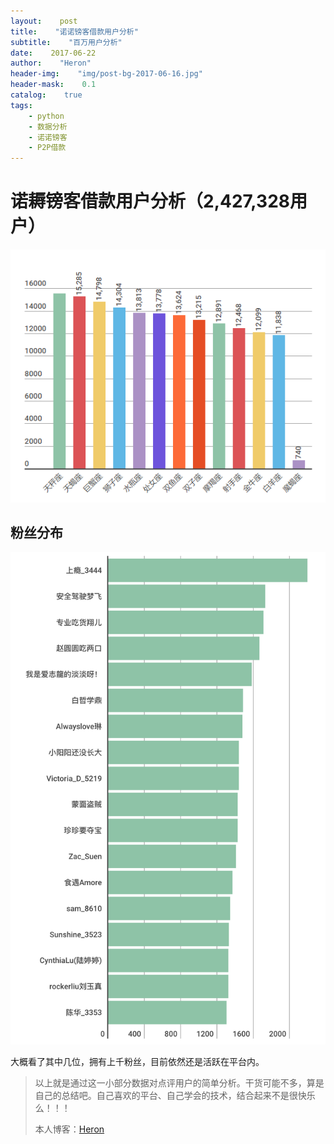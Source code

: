 ```yaml
---
layout:    post
title:    "诺诺镑客借款用户分析"
subtitle:    "百万用户分析"
date:    2017-06-22
author:    "Heron"
header-img:    "img/post-bg-2017-06-16.jpg"
header-mask:    0.1
catalog:    true
tags:
    - python
    - 数据分析
    - 诺诺镑客
    - P2P借款
---
```

# 诺耨镑客借款用户分析（2,427,328用户）



![](/img/in-post/dp-xingzuo.png)

## 粉丝分布

![](/img/in-post/dp-fans.png)

大概看了其中几位，拥有上千粉丝，目前依然还是活跃在平台内。

>以上就是通过这一小部分数据对点评用户的简单分析。干货可能不多，算是自己的总结吧。自己喜欢的平台、自己学会的技术，结合起来不是很快乐么！！！
>
>本人博客：[Heron](https://hlpassion.github.io/)

